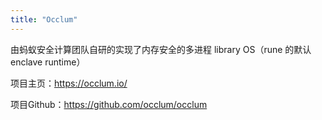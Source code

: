 ```yaml
---
title: "Occlum"
---
```


由蚂蚁安全计算团队自研的实现了内存安全的多进程 library OS（rune 的默认 enclave runtime）

项目主页：https://occlum.io/

项目Github：https://github.com/occlum/occlum